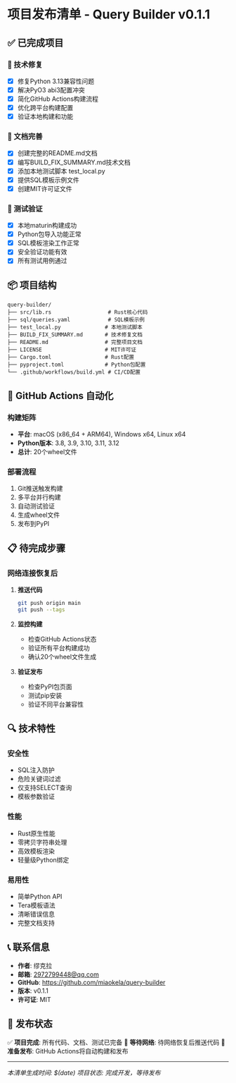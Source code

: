 # 项目发布清单 - Query Builder v0.1.1

## ✅ 已完成项目

### 🔧 技术修复
- [x] 修复Python 3.13兼容性问题
- [x] 解决PyO3 abi3配置冲突
- [x] 简化GitHub Actions构建流程
- [x] 优化跨平台构建配置
- [x] 验证本地构建和功能

### 📝 文档完善
- [x] 创建完整的README.md文档
- [x] 编写BUILD_FIX_SUMMARY.md技术文档
- [x] 添加本地测试脚本 test_local.py
- [x] 提供SQL模板示例文件
- [x] 创建MIT许可证文件

### 🧪 测试验证
- [x] 本地maturin构建成功
- [x] Python包导入功能正常
- [x] SQL模板渲染工作正常
- [x] 安全验证功能有效
- [x] 所有测试用例通过

## 📦 项目结构

```
query-builder/
├── src/lib.rs                  # Rust核心代码
├── sql/queries.yaml            # SQL模板示例
├── test_local.py              # 本地测试脚本
├── BUILD_FIX_SUMMARY.md       # 技术修复文档
├── README.md                  # 完整项目文档
├── LICENSE                    # MIT许可证
├── Cargo.toml                 # Rust配置
├── pyproject.toml             # Python包配置
└── .github/workflows/build.yml # CI/CD配置
```

## 🚀 GitHub Actions 自动化

### 构建矩阵
- **平台**: macOS (x86_64 + ARM64), Windows x64, Linux x64
- **Python版本**: 3.8, 3.9, 3.10, 3.11, 3.12
- **总计**: 20个wheel文件

### 部署流程
1. Git推送触发构建
2. 多平台并行构建
3. 自动测试验证
4. 生成wheel文件
5. 发布到PyPI

## 📋 待完成步骤

### 网络连接恢复后
1. **推送代码**
   ```bash
   git push origin main
   git push --tags
   ```

2. **监控构建**
   - 检查GitHub Actions状态
   - 验证所有平台构建成功
   - 确认20个wheel文件生成

3. **验证发布**
   - 检查PyPI包页面
   - 测试pip安装
   - 验证不同平台兼容性

## 🔍 技术特性

### 安全性
- SQL注入防护
- 危险关键词过滤
- 仅支持SELECT查询
- 模板参数验证

### 性能
- Rust原生性能
- 零拷贝字符串处理
- 高效模板渲染
- 轻量级Python绑定

### 易用性
- 简单Python API
- Tera模板语法
- 清晰错误信息
- 完整文档支持

## 📞 联系信息

- **作者**: 缪克拉
- **邮箱**: 2972799448@qq.com
- **GitHub**: https://github.com/miaokela/query-builder
- **版本**: v0.1.1
- **许可证**: MIT

## 🎉 发布状态

✅ **项目完成**: 所有代码、文档、测试已完备
🔄 **等待网络**: 待网络恢复后推送代码
🚀 **准备发布**: GitHub Actions将自动构建和发布

---
*本清单生成时间: $(date)*
*项目状态: 完成开发，等待发布*